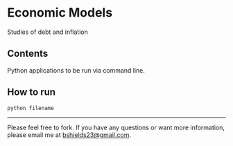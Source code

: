 Economic Models
=====================================

Studies of debt and inflation

Contents
----------------

Python applications to be run via command line.

How to run
-------

```bash
python filename
```

-----------

Please feel free to fork. If you have any questions or want more information, please email me at bshields23@gmail.com.
